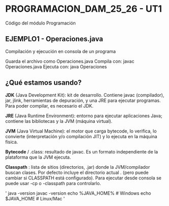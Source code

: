 # PROGRAMACION\_DAM\_25\_26 - UT1

Código del módulo Programación

## EJEMPLO1 - Operaciones.java
Compilación y ejecución en consola de un programa

Guarda el archivo como Operaciones.java
Compila con: javac Operaciones.java
Ejecuta con:  java Operaciones



## ¿Qué estamos usando? 
**JDK** (Java Development Kit): kit de desarrollo. Contiene javac (compilador), jar, jlink, herramientas de depuración, y una JRE para ejecutar programas. Para poder compilar, es necesario el JDK.

**JRE** (Java Runtime Environment): entorno para ejecutar aplicaciones Java; contiene las bibliotecas y la JVM (máquina virtual).

**JVM** (Java Virtual Machine): el motor que carga bytecode, lo verifica, lo convierte (interpretación y/o compilación JIT) y lo ejecuta en la máquina física.

**Bytecode** / .class: resultado de javac. Es un formato independiente de la plataforma que la JVM ejecuta.

**Classpath** : lista de sitios (directorios, .jar) donde la JVM/compilador buscan clases. Por defecto incluye el directorio actual . (pero puede cambiar si CLASSPATH está configurado).
  Para ejecutar desde consola se puede usar -cp o -classpath para controlarlo.

'
java -version
javac -version
echo %JAVA_HOME%   # Windows
echo $JAVA_HOME    # Linux/Mac '
